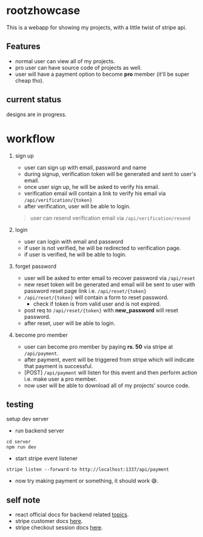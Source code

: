 # rootzhowcase

This is a webapp for showing my projects, with a little twist of stripe api.

## Features

* normal user can view all of my projects.
* pro user can have source code of projects as well.
* user will have a payment option to become **pro** member (it'll be super cheap tho).

## current status

designs are in progress.

#   workflow 

1.  sign up
    * user can sign up with email, password and name
    * during signup, verification token will be generated and sent to user's email.
    * once user sign up, he will be asked to verify his email.
    * verification email will contain a link to verify his email via `/api/verification/{token}`
    * after verification, user will be able to login.
    > user can resend verification email via `/api/verification/resend`

2.  login
    * user can login with email and password
    * if user is not verified, he will be redirected to verification page.
    * if user is verified, he will be able to login.

3.  forget password
    * user will be asked to enter email to recover password via `/api/reset`
    * new reset token will be generated and email will be sent to user with password reset page link i.e. `/api/reset/{token}`
    * `/api/reset/{token}` will contain a form to reset password.
        * check if token is from valid user and is not expired.
    * post req to `/api/reset/{token}` with **new_password** will reset password.
    * after reset, user will be able to login.

4.  become pro member
    * user can become pro member by paying **rs. 50** via stripe at `/api/payment`.
    * after payment, event will be triggered from stripe which will indicate that payment is successful.
    * [POST] `/api/payment` will listen for this event and then perform action i.e. make user a pro member.
    * now user will be able to download all of my projects' source code.

## testing

setup dev server
* run backend server
```
cd server
npm run dev
```

* start stripe event listener
```
stripe listen --forward-to http://localhost:1337/api/payment
```

* now try making payment or something, it should work 😅.


## self note

* react official docs for backend related [topics](https://create-react-app.dev/docs/proxying-api-requests-in-development).
* stripe customer docs [here](https://stripe.com/docs/api/customers?lang=node).
* stripe checkout session docs [here](https://stripe.com/docs/api/checkout/sessions?lang=node).
